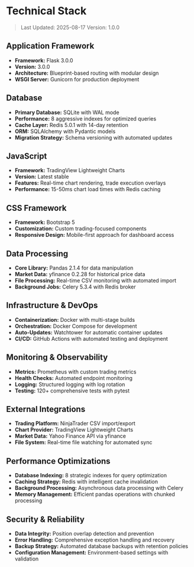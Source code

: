 # Technical Stack

> Last Updated: 2025-08-17
> Version: 1.0.0

## Application Framework

- **Framework:** Flask 3.0.0
- **Version:** 3.0.0
- **Architecture:** Blueprint-based routing with modular design
- **WSGI Server:** Gunicorn for production deployment

## Database

- **Primary Database:** SQLite with WAL mode
- **Performance:** 8 aggressive indexes for optimized queries
- **Cache Layer:** Redis 5.0.1 with 14-day retention
- **ORM:** SQLAlchemy with Pydantic models
- **Migration Strategy:** Schema versioning with automated updates

## JavaScript

- **Framework:** TradingView Lightweight Charts
- **Version:** Latest stable
- **Features:** Real-time chart rendering, trade execution overlays
- **Performance:** 15-50ms chart load times with Redis caching

## CSS Framework

- **Framework:** Bootstrap 5
- **Customization:** Custom trading-focused components
- **Responsive Design:** Mobile-first approach for dashboard access

## Data Processing

- **Core Library:** Pandas 2.1.4 for data manipulation
- **Market Data:** yfinance 0.2.28 for historical price data
- **File Processing:** Real-time CSV monitoring with automated import
- **Background Jobs:** Celery 5.3.4 with Redis broker

## Infrastructure & DevOps

- **Containerization:** Docker with multi-stage builds
- **Orchestration:** Docker Compose for development
- **Auto-Updates:** Watchtower for automatic container updates
- **CI/CD:** GitHub Actions with automated testing and deployment

## Monitoring & Observability

- **Metrics:** Prometheus with custom trading metrics
- **Health Checks:** Automated endpoint monitoring
- **Logging:** Structured logging with log rotation
- **Testing:** 120+ comprehensive tests with pytest

## External Integrations

- **Trading Platform:** NinjaTrader CSV import/export
- **Chart Provider:** TradingView Lightweight Charts
- **Market Data:** Yahoo Finance API via yfinance
- **File System:** Real-time file watching for automated sync

## Performance Optimizations

- **Database Indexing:** 8 strategic indexes for query optimization
- **Caching Strategy:** Redis with intelligent cache invalidation
- **Background Processing:** Asynchronous data processing with Celery
- **Memory Management:** Efficient pandas operations with chunked processing

## Security & Reliability

- **Data Integrity:** Position overlap detection and prevention
- **Error Handling:** Comprehensive exception handling and recovery
- **Backup Strategy:** Automated database backups with retention policies
- **Configuration Management:** Environment-based settings with validation